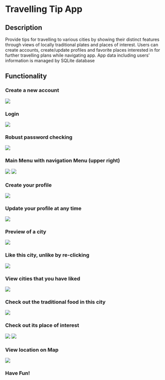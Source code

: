 # Travelling Tip App
## Description
Provide tips for travelling to various cities by showing their distinct features through views of locally traditional plates and places of interest. Users can create accounts, create/update profiles and favorite places interested in for further travelling plans while navigating app. App data including users’ information is managed by SQLite database

## Functionality
### Create a new account
![](img/create-account.png)
### Login
![](img/login-1.png)
### Robust password checking
![](img/login-2.png)
### Main Menu with navigation Menu (upper right)
![](img/main-menu-1.png)
![](img/main-menu-2.png)
### Create your profile
![](img/create-profile.png)
### Update your profile at any time
![](img/update-profile.png)
### Preview of a city
![](img/city-preview.png)
### Like this city, unlike by re-clicking
![](img/like.png)
### View cities that you have liked
![](img/favorite-page.png)
### Check out the traditional food in this city
![](img/food.png)
### Check out its place of interest
![](img/interest-1.png)
![](img/interest-2.png)
### View location on Map
![](img/map.png)

### Have Fun!